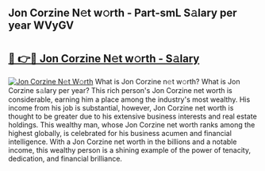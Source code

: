 ## Jon Corzine N𝚎t w𝚘rth - Part-smL S𝚊lary per year WVyGV

# <h2><a href="http://gc05279.nevu.top/?p=Jon+Corzine">🔗 👉🔴 Jon Corzine N𝚎t w𝚘rth - S𝚊lary</a></h2>

[![Jon Corzine N𝚎t W𝚘rth](https://i.imgur.com/Oavwk0R.jpeg)](http://gc05279.nevu.top/?p=Jon+Corzine)
What is Jon Corzine n𝚎t w𝚘rth? What is Jon Corzine s𝚊lary per year?
This rich person's Jon Corzine net worth is considerable, earning him a place among the industry's most wealthy. His income from his job is substantial, however, Jon Corzine net worth is thought to be greater due to his extensive business interests and real estate holdings. This wealthy man, whose Jon Corzine net worth ranks among the highest globally, is celebrated for his business acumen and financial intelligence. With a Jon Corzine net worth in the billions and a notable income, this wealthy person is a shining example of the power of tenacity, dedication, and financial brilliance.
